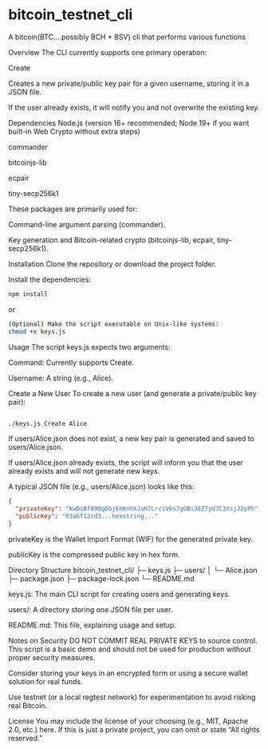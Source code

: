 # bitcoin_testnet_cli

A bitcoin(BTC....possibly BCH * BSV) cli that performs various functions

Overview
The CLI currently supports one primary operation:

Create

Creates a new private/public key pair for a given username, storing it in a JSON file.

If the user already exists, it will notify you and not overwrite the existing key.

Dependencies
Node.js (version 16+ recommended; Node 19+ if you want built-in Web Crypto without extra steps)

commander

bitcoinjs-lib

ecpair

tiny-secp256k1

These packages are primarily used for:

Command-line argument parsing (commander).

Key generation and Bitcoin-related crypto (bitcoinjs-lib, ecpair, tiny-secp256k1).

Installation
Clone the repository or download the project folder.

Install the dependencies:

```bash
npm install
```
or

```bash
(Optional) Make the script executable on Unix-like systems:
chmod +x keys.js
```

Usage
The script keys.js expects two arguments:

Command: Currently supports Create.

Username: A string (e.g., Alice).

Create a New User
To create a new user (and generate a private/public key pair):

```bash

./keys.js Create Alice
```

If users/Alice.json does not exist, a new key pair is generated and saved to users/Alice.json.

If users/Alice.json already exists, the script will inform you that the user already exists and will not generate new keys.

A typical JSON file (e.g., users/Alice.json) looks like this:

```json
{
  "privateKey": "KwDiBf89QgGbjEhKnhXJuH7LrciV6s7gGBi3EZTyU7C3XsjJ2pPh",
  "publicKey": "03abf12cd3...hexstring..."
}
```
privateKey is the Wallet Import Format (WIF) for the generated private key.

publicKey is the compressed public key in hex form.

Directory Structure
bitcoin_testnet_cli/
├─ keys.js
├─ users/
│  └─ Alice.json
├─ package.json
├─ package-lock.json
└─ README.md

keys.js: The main CLI script for creating users and generating keys.

users/: A directory storing one JSON file per user.

README.md: This file, explaining usage and setup.

Notes on Security
DO NOT COMMIT REAL PRIVATE KEYS to source control. This script is a basic demo and should not be used for production without proper security measures.

Consider storing your keys in an encrypted form or using a secure wallet solution for real funds.

Use testnet (or a local regtest network) for experimentation to avoid risking real Bitcoin.

License
You may include the license of your choosing (e.g., MIT, Apache 2.0, etc.) here. If this is just a private project, you can omit or state “All rights reserved.”

